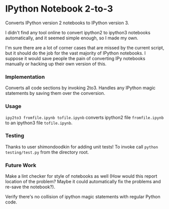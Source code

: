 # IPython Notebook 2-to-3

Converts IPython version 2 notebooks to IPython version 3.

I didn't find any tool online to convert ipython2 to ipython3 notebooks automatically, and it seemed simple enough, so I made my own.

I'm sure there are a lot of corner cases that are missed by the current script, but it should do the job for the vast majority of IPython notebooks. I suppose it would save people the pain of converting IPy notebooks manually or hacking up their own version of this.

### Implementation

Converts all code sections by invoking 2to3. Handles any IPython magic statements by saving them over the conversion.

### Usage

`ipy2to3 fromfile.ipynb tofile.ipynb` converts ipython2 file `fromfile.ipynb` to an ipython3 file `tofile.ipynb`.

### Testing

Thanks to user shimondoodkin for adding unit tests! To invoke call `python testing/test.py` from the directory root.

### Future Work

Make a lint checker for style of notebooks as well (How would this report location of the problem? Maybe it could automatically fix the problems and re-save the notebook?).

Verify there's no collision of ipython magic statements with regular Python code.
